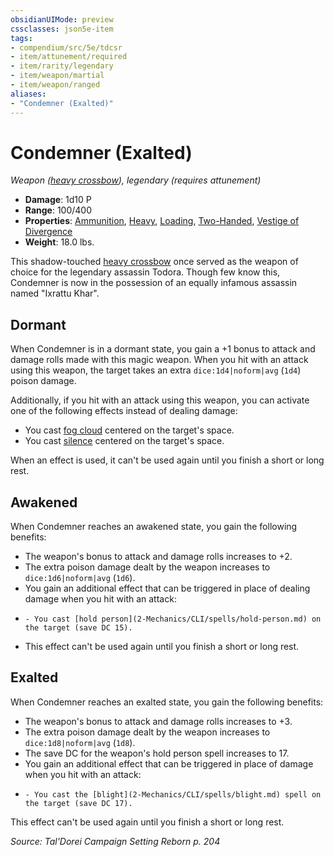 ```yaml
---
obsidianUIMode: preview
cssclasses: json5e-item
tags:
- compendium/src/5e/tdcsr
- item/attunement/required
- item/rarity/legendary
- item/weapon/martial
- item/weapon/ranged
aliases: 
- "Condemner (Exalted)"
---
```

# Condemner (Exalted)
*Weapon ([heavy crossbow](2-Mechanics/CLI/items/heavy-crossbow.md)), legendary (requires attunement)*  

- **Damage**: 1d10 P
- **Range**: 100/400
- **Properties**: [Ammunition](2-Mechanics/CLI/rules/item-properties.md#Ammunition), [Heavy](2-Mechanics/CLI/rules/item-properties.md#Heavy), [Loading](2-Mechanics/CLI/rules/item-properties.md#Loading), [Two-Handed](2-Mechanics/CLI/rules/item-properties.md#Two-Handed), [Vestige of Divergence](2-Mechanics/CLI/rules/item-properties.md#Vestige%20of%20Divergence)
- **Weight**: 18.0 lbs.

This shadow-touched [heavy crossbow](2-Mechanics/CLI/items/heavy-crossbow.md) once served as the weapon of choice for the legendary assassin Todora. Though few know this, Condemner is now in the possession of an equally infamous assassin named "Ixrattu Khar".

## Dormant

When Condemner is in a dormant state, you gain a +1 bonus to attack and damage rolls made with this magic weapon. When you hit with an attack using this weapon, the target takes an extra `dice:1d4|noform|avg` (`1d4`) poison damage.

Additionally, if you hit with an attack using this weapon, you can activate one of the following effects instead of dealing damage:

- You cast [fog cloud](2-Mechanics/CLI/spells/fog-cloud.md) centered on the target's space.  
- You cast [silence](2-Mechanics/CLI/spells/silence.md) centered on the target's space.  

When an effect is used, it can't be used again until you finish a short or long rest.

## Awakened

When Condemner reaches an awakened state, you gain the following benefits:

- The weapon's bonus to attack and damage rolls increases to +2.  
- The extra poison damage dealt by the weapon increases to `dice:1d6|noform|avg` (`1d6`).  
- You gain an additional effect that can be triggered in place of dealing damage when you hit with an attack:  
-     - You cast [hold person](2-Mechanics/CLI/spells/hold-person.md) on the target (save DC 15).    
- This effect can't be used again until you finish a short or long rest.  

## Exalted

When Condemner reaches an exalted state, you gain the following benefits:

- The weapon's bonus to attack and damage rolls increases to +3.  
- The extra poison damage dealt by the weapon increases to `dice:1d8|noform|avg` (`1d8`).  
- The save DC for the weapon's hold person spell increases to 17.  
- You gain an additional effect that can be triggered in place of damage when you hit with an attack:  
-     - You cast the [blight](2-Mechanics/CLI/spells/blight.md) spell on the target (save DC 17).    

This effect can't be used again until you finish a short or long rest.

*Source: Tal'Dorei Campaign Setting Reborn p. 204*